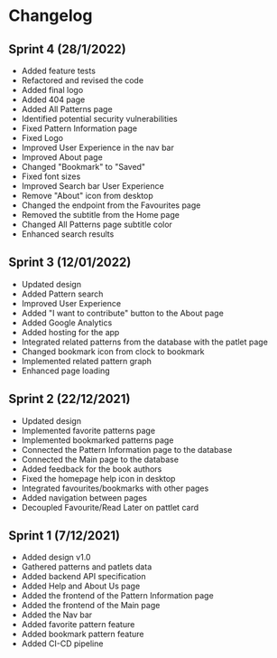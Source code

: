 # Changelog

## Sprint 4 (28/1/2022)
- Added feature tests
- Refactored and revised the code
- Added final logo
- Added 404 page
- Added All Patterns page
- Identified potential security vulnerabilities
- Fixed Pattern Information page
- Fixed Logo
- Improved User Experience in the nav bar
- Improved About page
- Changed "Bookmark" to "Saved"
- Fixed font sizes
- Improved Search bar User Experience
- Remove "About" icon from desktop
- Changed the endpoint from the Favourites page
- Removed the subtitle from the Home page
- Changed All Patterns page subtitle color
- Enhanced search results

## Sprint 3 (12/01/2022)
- Updated design
- Added Pattern search
- Improved User Experience
- Added "I want to contribute" button to the About page
- Added Google Analytics
- Added hosting for the app
- Integrated related patterns from the database with the patlet page
- Changed bookmark icon from clock to bookmark
- Implemented related pattern graph
- Enhanced page loading 

## Sprint 2 (22/12/2021)
- Updated design
- Implemented favorite patterns page
- Implemented bookmarked patterns page
- Connected the Pattern Information page to the database
- Connected the Main page to the database
- Added feedback for the book authors
- Fixed the homepage help icon in desktop
- Integrated favourites/bookmarks with other pages 
- Added navigation between pages
- Decoupled Favourite/Read Later on pattlet card 

## Sprint 1 (7/12/2021)
- Added design v1.0
- Gathered patterns and patlets data
- Added backend API specification
- Added Help and About Us page
- Added the frontend of the Pattern Information page
- Added the frontend of the Main page
- Added the Nav bar
- Added favorite pattern feature
- Added bookmark pattern feature
- Added CI-CD pipeline
